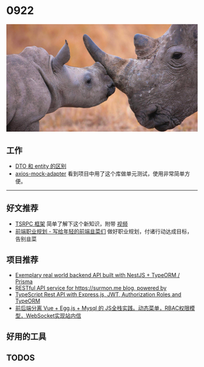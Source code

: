 
# 0922

![](./bg-imgs/0922.jpg)

## 工作

- [DTO 和 entity 的区别](https://www.cnblogs.com/flyingeagle/articles/7658786.html)
- [axios-mock-adapter](https://github.com/ctimmerm/axios-mock-adapter) 看到项目中用了这个库做单元测试，使用非常简单方便。

---

## 好文推荐

- [TSRPC 框架](https://cnodejs.org/topic/60e2e45aba7460ad8d862567) 简单了解下这个新知识，附带 [视频](https://www.bilibili.com/video/BV1hM4y1u7B4)
- [前端职业规划 - 写给年轻的前端韭菜们](https://juejin.cn/post/6844904186937606152) 做好职业规划，付诸行动达成目标，告别韭菜
## 项目推荐

- [Exemplary real world backend API built with NestJS + TypeORM / Prisma](https://github.com/lujakob/nestjs-realworld-example-app)
- [ RESTful API service for https://surmon.me blog, powered by](https://github.com/surmon-china/nodepress)
- [TypeScript Rest API with Express.js, JWT, Authorization Roles and TypeORM](https://cnodejs.org/topic/60e669d4ba74606a00862e23)
- [前后端分离 Vue + Egg.js + Mysql 的 JS全栈实践。动态菜单，RBAC权限模型，WebSocket实现站内信](https://cnodejs.org/topic/613ea37afe0c515786ae9b51)
## 好用的工具

## TODOS